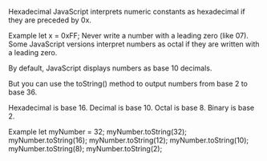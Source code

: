 Hexadecimal
JavaScript interprets numeric constants as hexadecimal if they are preceded by 0x.

Example
let x = 0xFF;
Never write a number with a leading zero (like 07).
Some JavaScript versions interpret numbers as octal if they are written with a leading zero.

By default, JavaScript displays numbers as base 10 decimals.

But you can use the toString() method to output numbers from base 2 to base 36.

Hexadecimal is base 16. Decimal is base 10. Octal is base 8. Binary is base 2.

Example
let myNumber = 32;
myNumber.toString(32);
myNumber.toString(16);
myNumber.toString(12);
myNumber.toString(10);
myNumber.toString(8);
myNumber.toString(2);

